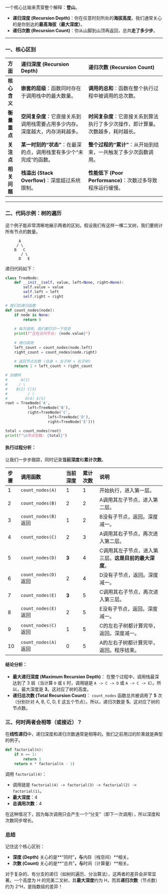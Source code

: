 一个核心比喻来贯穿整个解释：**登山**。

*   **递归深度 (Recursion Depth)**：你在任意时刻所处的**海拔高度**。我们通常关心的是你到达的**最高海拔（最大深度）**。
*   **递归次数 (Recursion Count)**：你从山脚到山顶再返回，总共**走了多少步**。

---

### 一、核心区别

| 方面       | 递归深度 (Recursion Depth)                   | 递归次数 (Recursion Count)                     |
| :------- | :--------------------------------------- | :----------------------------------------- |
| **核心含义** | **嵌套的层级**：函数同时存在于调用栈中的最大数量。              | **调用的总和**：函数在整个执行过程中被调用的总次数。               |
| **衡量重点** | **空间复杂度**：它直接关系到调用栈需要占用多少内存。深度越大，内存消耗越多。 | **时间复杂度**：它直接关系到算法执行了多少次操作，即计算量。次数越多，耗时越长。 |
| **关注点**  | **某一时刻的“状态”**：在最深的点，调用栈里有多少个“未完成”的函数。    | **整个过程的“累计”**：从开始到结束，一共触发了多少次函数调用。         |
| **相关问题** | **栈溢出 (Stack Overflow)**：深度超过系统限制。       | **性能低下 (Poor Performance)**：次数过多导致程序运行缓慢。  |

---

### 二、代码示例：树的遍历

这个例子能非常清晰地展示两者的区别。假设我们有这样一棵二叉树，我们要统计所有节点的数量。

```
      A
     / \
    B   C
       / \
      D   E
```

递归代码如下：
```python
class TreeNode:
    def __init__(self, value, left=None, right=None):
        self.value = value
        self.left = left
        self.right = right

# 我们的递归函数
def count_nodes(node):
    if node is None:
        return 0
    
    # 每次调用，我们都打印一下信息
    print(f"正在访问节点: {node.value}")
    
    # 递归调用
    left_count = count_nodes(node.left)
    right_count = count_nodes(node.right)
    
    # 返回节点总数 (自身 + 左子树 + 右子树)
    return 1 + left_count + right_count

# 创建树
#      A(1)
#     / \
#    B(2) C(3)
#         / \
#        D(4) E(5)
root = TreeNode('A',
          left=TreeNode('B'),
          right=TreeNode('C',
                   left=TreeNode('D'),
                   right=TreeNode('E')))

total = count_nodes(root)
print(f"\n节点总数: {total}")
```

#### 执行过程分析：

让我们一步步跟踪，同时记录**当前深度**和**累计次数**。

| 步骤 | 调用函数 | 当前深度 | 累计次数 | 说明 |
| :--- | :--- | :--- | :--- | :--- |
| 1 | `count_nodes(A)` | 1 | 1 | 开始执行，进入第一层。 |
| 2 | `count_nodes(B)` | 2 | 2 | A调用其左子节点，进入第二层。 |
| 3 | `count_nodes(B)`返回 | 1 | 2 | B没有子节点，返回。深度减一。 |
| 4 | `count_nodes(C)` | 2 | 3 | A调用其右子节点，再次进入第二层。 |
| 5 | `count_nodes(D)` | **3** | 4 | C调用其左子节点，进入第三层。**这是目前的最大深度**。 |
| 6 | `count_nodes(D)`返回 | 2 | 4 | D没有子节点，返回。深度减一。 |
| 7 | `count_nodes(E)` | **3** | 5 | C调用其右子节点，再次进入第三层。 |
| 8 | `count_nodes(E)`返回 | 2 | 5 | E没有子节点，返回。深度减一。 |
| 9 | `count_nodes(C)`返回 | 1 | 5 | C的左右子树都计算完毕，返回。深度减一。 |
| 10 | `count_nodes(A)`返回 | 0 | 5 | A的左右子树都计算完毕，返回。程序结束。 |

#### 结论分析：

*   **最大递归深度 (Maximum Recursion Depth)**：
    在整个过程中，调用栈最深达到了 3 层（当计算 `D` 或 `E` 时，调用链是 `A -> C -> D` 或 `A -> C -> E`）。所以，最大深度是 **3**。这对应了树的高度。
*   **递归总次数 (Total Recursion Count)**：
    `count_nodes` 函数总共被调用了 **5** 次（分别针对 A, B, C, D, E 这五个节点）。所以，递归次数是 **5**。这对应了树的节点数。

### 三、何时两者会相等（或接近）？

在**线性递归**中，递归深度和递归次数通常是相等的。我们之前用过的阶乘就是典型的例子。

```python
def factorial(n):
    if n == 1:
        return 1
    return n * factorial(n - 1)
```

调用 `factorial(4)`：
*   调用链是 `factorial(4) -> factorial(3) -> factorial(2) -> factorial(1)`。
*   **最大深度**：4
*   **总调用次数**：4

在这种情况下，因为每次调用只会产生一个“分支”（即下一次调用），所以深度和次数同步增长。

### 总结

记住这个核心区别：

*   **深度 (Depth)** 关心的是**“同时”**，与**内存（栈空间）**相关。
*   **次数 (Count)** 关心的是**“总共”**，与**时间（计算量）**相关。

对于复杂的、有分支的递归（如树的遍历、分治算法），这两者的差异会非常显著。一个高度为 H 的完美二叉树，其**最大深度**约为 H，而其**递归次数**（节点数）约为 2^H，是指数级的差异！
